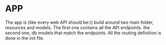 # APP

The app is (like every web API should be:)) build around two main folder, resources and models. The first one contains all the API endpoints. the second one, db models that match the endpoints. All the routing definition is done in the init file.
